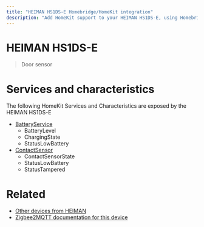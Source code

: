 ```yaml
---
title: "HEIMAN HS1DS-E Homebridge/HomeKit integration"
description: "Add HomeKit support to your HEIMAN HS1DS-E, using Homebridge, Zigbee2MQTT and homebridge-z2m."
---
```

<!---
This file has been GENERATED using src/docgen/docgen.ts
DO NOT EDIT THIS FILE MANUALLY!
-->
# HEIMAN HS1DS-E
> Door sensor


# Services and characteristics
The following HomeKit Services and Characteristics are exposed by
the HEIMAN HS1DS-E

* [BatteryService](../../battery.md)
  * BatteryLevel
  * ChargingState
  * StatusLowBattery
* [ContactSensor](../../sensors.md)
  * ContactSensorState
  * StatusLowBattery
  * StatusTampered


# Related
* [Other devices from HEIMAN](../index.md#heiman)
* [Zigbee2MQTT documentation for this device](https://www.zigbee2mqtt.io/devices/HS1DS-E.html)
